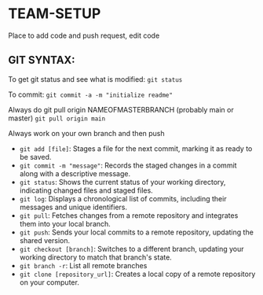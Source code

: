 # TEAM-SETUP
Place to add code and push request, edit code

## GIT SYNTAX:
To get git status and see what is modified:
    `git status`

To commit:
    `git commit -a -m "initialize readme"`

Always do git pull origin NAMEOFMASTERBRANCH (probably main or master)
    `git pull origin main`

Always work on your own branch and then push

- `git add [file]`: Stages a file for the next commit, marking it as ready to be saved.
- `git commit -m "message"`: Records the staged changes in a commit along with a descriptive message.
- `git status`: Shows the current status of your working directory, indicating changed files and staged files.
- `git log`: Displays a chronological list of commits, including their messages and unique identifiers.
- `git pull`: Fetches changes from a remote repository and integrates them into your local branch.
- `git push`: Sends your local commits to a remote repository, updating the shared version.
- `git checkout [branch]`: Switches to a different branch, updating your working directory to match that branch's state.
- `git branch -r`: List all remote branches
- `git clone [repository_url]`: Creates a local copy of a remote repository on your computer.



